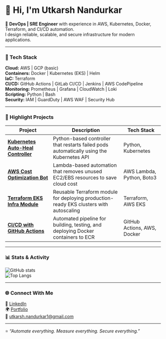 # 👋 Hi, I'm Utkarsh Nandurkar  

🚀 **DevOps | SRE Engineer** with experience in AWS, Kubernetes, Docker, Terraform, and CI/CD automation.  
I design reliable, scalable, and secure infrastructure for modern applications.

---

### 🧰 Tech Stack  
**Cloud:** AWS | GCP (basic)  
**Containers:** Docker | Kubernetes (EKS) | Helm  
**IaC:** Terraform  
**CI/CD:** GitHub Actions | GitLab CI/CD | Jenkins | AWS CodePipeline  
**Monitoring:** Prometheus | Grafana | CloudWatch | Loki  
**Scripting:** Python | Bash  
**Security:** IAM | GuardDuty | AWS WAF | Security Hub  

---

### 🧩 Highlight Projects  

| Project | Description | Tech Stack |
|----------|--------------|-------------|
| [**Kubernetes Auto-Heal Controller**](#) | Python-based controller that restarts failed pods automatically using the Kubernetes API | Python, Kubernetes |
| [**AWS Cost Optimization Bot**](#) | Lambda-based automation that removes unused EC2/EBS resources to save cloud cost | AWS Lambda, Python, Boto3 |
| [**Terraform EKS Infra Module**](#) | Reusable Terraform module for deploying production-ready EKS clusters with autoscaling | Terraform, AWS EKS |
| [**CI/CD with GitHub Actions**](#) | Automated pipeline for building, testing, and deploying Docker containers to ECR | GitHub Actions, AWS, Docker |

---

### 📊 Stats & Activity  

![GitHub stats](https://github-readme-stats.vercel.app/api?username=Utkarsh01Nandurkar&show_icons=true&theme=radical)  
![Top Langs](https://github-readme-stats.vercel.app/api/top-langs/?username=Utkarsh01Nandurkar&layout=compact&theme=radical)  

---

### 🌐 Connect With Me  
🔗 [LinkedIn](https://linkedin.com/in/utkarsh-nandurkar-1533821b0)  
🌍 [Portfolio](https://utkarsh01nandurkar.github.io)  
📧 utkarsh.nandurkar1@gmail.com  

---
⭐ _“Automate everything. Measure everything. Secure everything.”_
